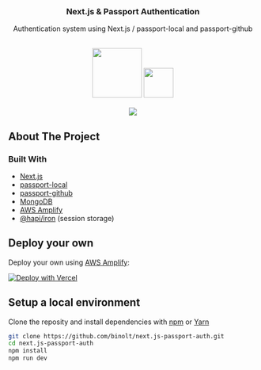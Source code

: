 <br />
<p align="center">
  <h3 align="center">Next.js & Passport Authentication</h3>

  <p align="center">
    Authentication system using Next.js / passport-local and passport-github
    <br/>
    <br />
    <div align="center">
      <img width="100px" src="https://res.cloudinary.com/dxqmbhsis/image/upload/v1631838930/next-logo-1_qscmja.png"/>
      <img width="60px" height="60px" src="https://res.cloudinary.com/dxqmbhsis/image/upload/v1631840281/passport-white_tb1epr.png"/>
    </div>
    <br />
    <div align="center">
      <a target="_blank" href="https://main.d8ottqgcqlwb0.amplifyapp.com/">
      <img align="center" src="https://res.cloudinary.com/dxqmbhsis/image/upload/v1631840131/view-project_br3749.png"/>
      </a>
    </div>
  </p>
</p>

## About The Project

### Built With

* [Next.js](https://nextjs.org/)
* [passport-local](https://www.npmjs.com/package/passport-local)
* [passport-github](https://www.npmjs.com/package/passport-github)
* [MongoDB](https://www.mongodb.com/) 
* [AWS Amplify](https://aws.amazon.com/amplify/)
* [@hapi/iron](https://www.npmjs.com/package/@hapi/iron) (session storage)

## Deploy your own

Deploy your own using [AWS Amplify](https://aws.amazon.com/amplify/):

[![Deploy with Vercel](https://res.cloudinary.com/dxqmbhsis/image/upload/v1631841207/deploy-btn_hbxocz.png)](https://aws.amazon.com/amplify/)

## Setup a local environment

Clone the reposity and install dependencies with [npm](https://docs.npmjs.com/cli/init) or [Yarn](https://yarnpkg.com/lang/en/docs/cli/create/)

```bash
git clone https://github.com/binolt/next.js-passport-auth.git
cd next.js-passport-auth
npm install
npm run dev
```
